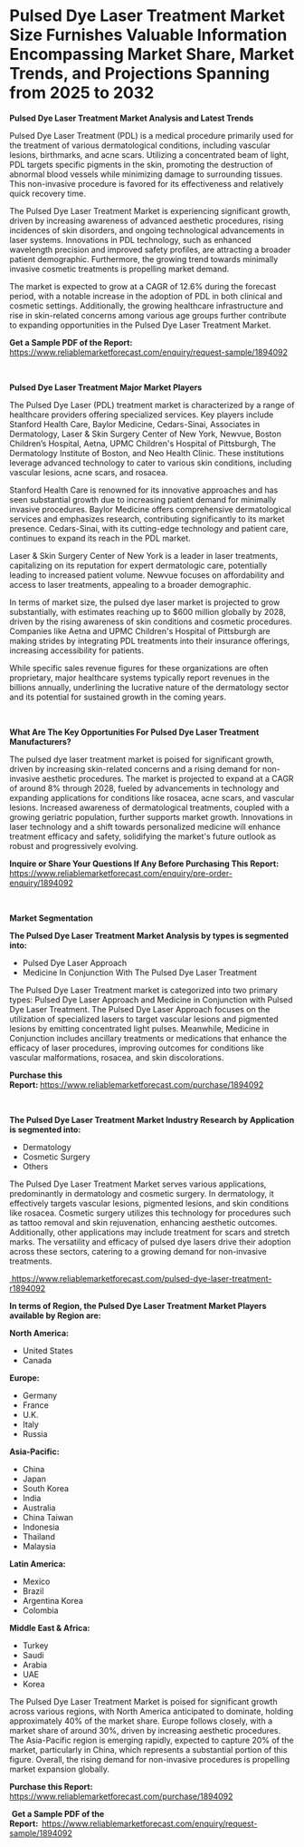 <p><h1>Pulsed Dye Laser Treatment Market Size Furnishes Valuable Information Encompassing Market Share, Market Trends, and Projections Spanning from 2025 to 2032</h1></p><p><strong>Pulsed Dye Laser Treatment Market Analysis and Latest Trends</strong></p>
<p><p>Pulsed Dye Laser Treatment (PDL) is a medical procedure primarily used for the treatment of various dermatological conditions, including vascular lesions, birthmarks, and acne scars. Utilizing a concentrated beam of light, PDL targets specific pigments in the skin, promoting the destruction of abnormal blood vessels while minimizing damage to surrounding tissues. This non-invasive procedure is favored for its effectiveness and relatively quick recovery time.</p><p>The Pulsed Dye Laser Treatment Market is experiencing significant growth, driven by increasing awareness of advanced aesthetic procedures, rising incidences of skin disorders, and ongoing technological advancements in laser systems. Innovations in PDL technology, such as enhanced wavelength precision and improved safety profiles, are attracting a broader patient demographic. Furthermore, the growing trend towards minimally invasive cosmetic treatments is propelling market demand. </p><p>The market is expected to grow at a CAGR of 12.6% during the forecast period, with a notable increase in the adoption of PDL in both clinical and cosmetic settings. Additionally, the growing healthcare infrastructure and rise in skin-related concerns among various age groups further contribute to expanding opportunities in the Pulsed Dye Laser Treatment Market.</p></p>
<p><strong>Get a Sample PDF of the Report:&nbsp;</strong> <a href="https://www.reliablemarketforecast.com/enquiry/request-sample/1894092?utm_campaign=2759&utm_medium=2&utm_source=Github&utm_content=ia&utm_term=13042025&utm_id=pulsed-dye-laser-treatment">https://www.reliablemarketforecast.com/enquiry/request-sample/1894092</a></p>
<p>&nbsp;</p>
<p><strong>Pulsed Dye Laser Treatment Major Market Players</strong></p>
<p><p>The Pulsed Dye Laser (PDL) treatment market is characterized by a range of healthcare providers offering specialized services. Key players include Stanford Health Care, Baylor Medicine, Cedars-Sinai, Associates in Dermatology, Laser & Skin Surgery Center of New York, Newvue, Boston Children’s Hospital, Aetna, UPMC Children's Hospital of Pittsburgh, The Dermatology Institute of Boston, and Neo Health Clinic. These institutions leverage advanced technology to cater to various skin conditions, including vascular lesions, acne scars, and rosacea.</p><p>Stanford Health Care is renowned for its innovative approaches and has seen substantial growth due to increasing patient demand for minimally invasive procedures. Baylor Medicine offers comprehensive dermatological services and emphasizes research, contributing significantly to its market presence. Cedars-Sinai, with its cutting-edge technology and patient care, continues to expand its reach in the PDL market.</p><p>Laser & Skin Surgery Center of New York is a leader in laser treatments, capitalizing on its reputation for expert dermatologic care, potentially leading to increased patient volume. Newvue focuses on affordability and access to laser treatments, appealing to a broader demographic.</p><p>In terms of market size, the pulsed dye laser market is projected to grow substantially, with estimates reaching up to $600 million globally by 2028, driven by the rising awareness of skin conditions and cosmetic procedures. Companies like Aetna and UPMC Children's Hospital of Pittsburgh are making strides by integrating PDL treatments into their insurance offerings, increasing accessibility for patients.</p><p>While specific sales revenue figures for these organizations are often proprietary, major healthcare systems typically report revenues in the billions annually, underlining the lucrative nature of the dermatology sector and its potential for sustained growth in the coming years.</p></p>
<p>&nbsp;</p>
<p><strong>What Are The Key Opportunities For Pulsed Dye Laser Treatment Manufacturers?</strong></p>
<p><p>The pulsed dye laser treatment market is poised for significant growth, driven by increasing skin-related concerns and a rising demand for non-invasive aesthetic procedures. The market is projected to expand at a CAGR of around 8% through 2028, fueled by advancements in technology and expanding applications for conditions like rosacea, acne scars, and vascular lesions. Increased awareness of dermatological treatments, coupled with a growing geriatric population, further supports market growth. Innovations in laser technology and a shift towards personalized medicine will enhance treatment efficacy and safety, solidifying the market's future outlook as robust and progressively evolving.</p></p>
<p><strong>Inquire or Share Your Questions If Any Before Purchasing This Report:</strong> <a href="https://www.reliablemarketforecast.com/enquiry/pre-order-enquiry/1894092?utm_campaign=2759&utm_medium=2&utm_source=Github&utm_content=ia&utm_term=13042025&utm_id=pulsed-dye-laser-treatment">https://www.reliablemarketforecast.com/enquiry/pre-order-enquiry/1894092</a></p>
<p>&nbsp;</p>
<p><strong>Market Segmentation</strong></p>
<p><strong>The Pulsed Dye Laser Treatment Market Analysis by types is segmented into:</strong></p>
<p><ul><li>Pulsed Dye Laser Approach</li><li>Medicine In Conjunction With The Pulsed Dye Laser Treatment</li></ul></p>
<p><p>The Pulsed Dye Laser Treatment market is categorized into two primary types: Pulsed Dye Laser Approach and Medicine in Conjunction with Pulsed Dye Laser Treatment. The Pulsed Dye Laser Approach focuses on the utilization of specialized lasers to target vascular lesions and pigmented lesions by emitting concentrated light pulses. Meanwhile, Medicine in Conjunction includes ancillary treatments or medications that enhance the efficacy of laser procedures, improving outcomes for conditions like vascular malformations, rosacea, and skin discolorations.</p></p>
<p><strong>Purchase this Report:&nbsp;</strong><a href="https://www.reliablemarketforecast.com/purchase/1894092?utm_campaign=2759&utm_medium=2&utm_source=Github&utm_content=ia&utm_term=13042025&utm_id=pulsed-dye-laser-treatment">https://www.reliablemarketforecast.com/purchase/1894092</a></p>
<p>&nbsp;</p>
<p><strong>The Pulsed Dye Laser Treatment Market Industry Research by Application is segmented into:</strong></p>
<p><ul><li>Dermatology</li><li>Cosmetic Surgery</li><li>Others</li></ul></p>
<p><p>The Pulsed Dye Laser Treatment Market serves various applications, predominantly in dermatology and cosmetic surgery. In dermatology, it effectively targets vascular lesions, pigmented lesions, and skin conditions like rosacea. Cosmetic surgery utilizes this technology for procedures such as tattoo removal and skin rejuvenation, enhancing aesthetic outcomes. Additionally, other applications may include treatment for scars and stretch marks. The versatility and efficacy of pulsed dye lasers drive their adoption across these sectors, catering to a growing demand for non-invasive treatments.</p></p>
<p><a href="https://www.reliablemarketforecast.com/pulsed-dye-laser-treatment-r1894092?utm_campaign=2759&utm_medium=2&utm_source=Github&utm_content=ia&utm_term=13042025&utm_id=pulsed-dye-laser-treatment">&nbsp;https://www.reliablemarketforecast.com/pulsed-dye-laser-treatment-r1894092</a></p>
<p><strong>In terms of Region, the Pulsed Dye Laser Treatment Market Players available by Region are:</strong></p>
<p>
    <p> <strong> North America: </strong>
        <ul>
            <li>United States</li>
            <li>Canada</li>
        </ul>
        </p> 
    <p> <strong> Europe: </strong>
        <ul>
            <li>Germany</li>
            <li>France</li>
            <li>U.K.</li>
            <li>Italy</li>
            <li>Russia</li>
        </ul>
        </p> 
    <p> <strong> Asia-Pacific: </strong>
        <ul>
            <li>China</li>
            <li>Japan</li>
            <li>South Korea</li>
            <li>India</li>
            <li>Australia</li>
            <li>China Taiwan</li>
            <li>Indonesia</li>
            <li>Thailand</li>
            <li>Malaysia</li>
        </ul>
        </p> 
    <p> <strong> Latin America: </strong>
        <ul>
            <li>Mexico</li>
            <li>Brazil</li>
            <li>Argentina Korea</li>
            <li>Colombia</li>
        </ul>
        </p> 
    <p> <strong> Middle East & Africa: </strong>
        <ul>
            <li>Turkey</li>
            <li>Saudi</li>
            <li>Arabia</li>
            <li>UAE</li>
            <li>Korea</li>
        </ul>
    </p>
    </p>
<p><p>The Pulsed Dye Laser Treatment Market is poised for significant growth across various regions, with North America anticipated to dominate, holding approximately 40% of the market share. Europe follows closely, with a market share of around 30%, driven by increasing aesthetic procedures. The Asia-Pacific region is emerging rapidly, expected to capture 20% of the market, particularly in China, which represents a substantial portion of this figure. Overall, the rising demand for non-invasive procedures is propelling market expansion globally.</p></p>
<p><strong>Purchase this Report: </strong><a href="https://www.reliablemarketforecast.com/purchase/1894092?utm_campaign=2759&utm_medium=2&utm_source=Github&utm_content=ia&utm_term=13042025&utm_id=pulsed-dye-laser-treatment">https://www.reliablemarketforecast.com/purchase/1894092</a></p>
<p>&nbsp;<strong>Get a Sample PDF of the Report:&nbsp;&nbsp;</strong><a href="https://www.reliablemarketforecast.com/enquiry/request-sample/1894092?utm_campaign=2759&utm_medium=2&utm_source=Github&utm_content=ia&utm_term=13042025&utm_id=pulsed-dye-laser-treatment">https://www.reliablemarketforecast.com/enquiry/request-sample/1894092</a></p>
<p><strong></strong></p>
<p><p></p><p></p><p></p></p>